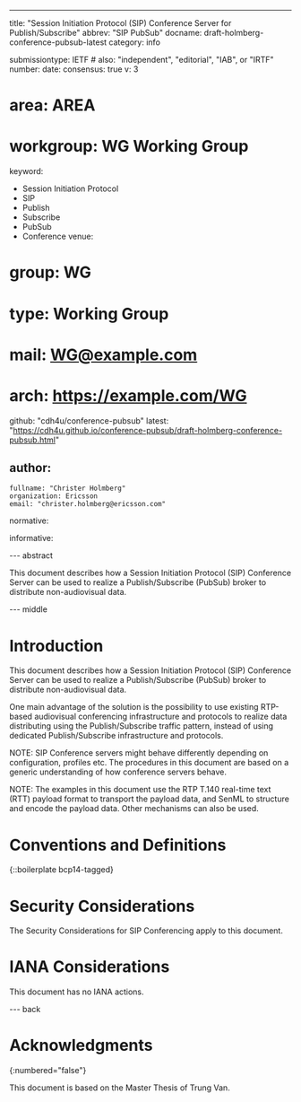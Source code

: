 ---
title: "Session Initiation Protocol (SIP) Conference Server for Publish/Subscribe"
abbrev: "SIP PubSub"
docname: draft-holmberg-conference-pubsub-latest
category: info

submissiontype: IETF  # also: "independent", "editorial", "IAB", or "IRTF"
number:
date:
consensus: true
v: 3
# area: AREA
# workgroup: WG Working Group
keyword:
 - Session Initiation Protocol
 - SIP
 - Publish
 - Subscribe
 - PubSub
 - Conference
venue:
#  group: WG
#  type: Working Group
#  mail: WG@example.com
#  arch: https://example.com/WG
  github: "cdh4u/conference-pubsub"
  latest: "https://cdh4u.github.io/conference-pubsub/draft-holmberg-conference-pubsub.html"

author:
 -
    fullname: "Christer Holmberg"
    organization: Ericsson
    email: "christer.holmberg@ericsson.com"

normative:

informative:


--- abstract

This document describes how a Session Initiation Protocol (SIP) Conference Server can be used to realize a Publish/Subscribe (PubSub) broker to distribute non-audiovisual data.


--- middle

# Introduction

This document describes how a Session Initiation Protocol (SIP) Conference Server can be used to realize a Publish/Subscribe (PubSub) broker to distribute non-audiovisual data.

One main advantage of the solution is the possibility to use existing RTP-based audiovisual conferencing infrastructure and protocols to realize data distributing using the Publish/Subscribe traffic pattern, instead of using dedicated Publish/Subscribe infrastructure and protocols. 

NOTE: SIP Conference servers might behave differently depending on configuration, profiles etc. The procedures in this document are based on a generic understanding of how conference servers behave.

NOTE: The examples in this document use the RTP T.140 real-time text (RTT) payload format to transport the payload data, and SenML to structure and encode the payload data. Other mechanisms can also be used.


# Conventions and Definitions

{::boilerplate bcp14-tagged}


# Security Considerations

The Security Considerations for SIP Conferencing apply to this document.


# IANA Considerations

This document has no IANA actions.


--- back

# Acknowledgments
{:numbered="false"}

This document is based on the Master Thesis of Trung Van.
